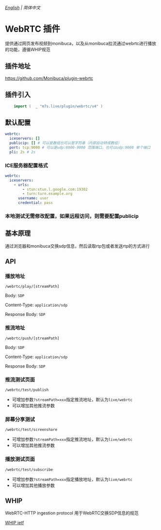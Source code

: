 _[English](https://github.com/Monibuca/plugin-webrtc/blob/v4/README.en.md) | 简体中文_
# WebRTC 插件

提供通过网页发布视频到monibuca，以及从monibuca拉流通过webrtc进行播放的功能，遵循WHIP规范

## 插件地址

https://github.com/Monibuca/plugin-webrtc

## 插件引入
```go
    import (  _ "m7s.live/plugin/webrtc/v4" )
```

## 默认配置

```yaml
webrtc:
  iceservers: []
  publicip: [] # 可以是数组也可以是字符串（内部自动转成数组）
  port: tcp:9000 # 可以是udp:8000-9000 范围端口，也可以udp:9000 单个端口
  pli: 2s # 2s
```
### ICE服务器配置格式

```yaml
webrtc:
  iceservers:
    - urls: 
        - stun:stun.l.google.com:19302
        - turn:turn.example.org
      username: user
      credential: pass
```


### 本地测试无需修改配置，如果远程访问，则需要配置publicip

## 基本原理

通过浏览器和monibuca交换sdp信息，然后读取rtp包或者发送rtp的方式进行

## API

### 播放地址
`/webrtc/play/[streamPath]`

Body: `SDP`

Content-Type: `application/sdp`

Response Body: `SDP`

### 推流地址

`/webrtc/push/[streamPath]`

Body: `SDP`

Content-Type: `application/sdp`

Response Body: `SDP`

### 推流测试页面

`/webrtc/test/publish`
- 可增加参数`?streamPath=xxx`指定推流地址，默认为`live/webrtc`
- 可以增加其他推流参数

### 屏幕分享测试
  
`/webrtc/test/screenshare`
- 可增加参数`?streamPath=xxx`指定推流地址，默认为`live/webrtc`
- 可以增加其他推流参数
### 播放测试页面

`/webrtc/test/subscribe`
- 可增加参数`?streamPath=xxx`指定播放地址，默认为`live/webrtc`
- 可以增加其他播放参数
## WHIP
WebRTC-HTTP ingestion protocol
用于WebRTC交换SDP信息的规范

[WHIP ietf](https://datatracker.ietf.org/doc/html/draft-ietf-wish-whip-02)
